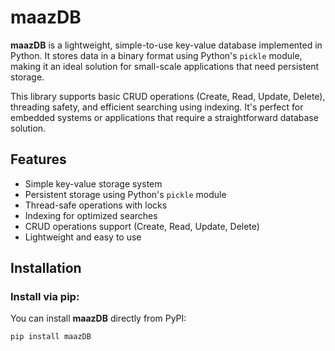 # maazDB

**maazDB** is a lightweight, simple-to-use key-value database implemented in Python. It stores data in a binary format using Python's `pickle` module, making it an ideal solution for small-scale applications that need persistent storage.

This library supports basic CRUD operations (Create, Read, Update, Delete), threading safety, and efficient searching using indexing. It's perfect for embedded systems or applications that require a straightforward database solution.

## Features
- Simple key-value storage system
- Persistent storage using Python's `pickle` module
- Thread-safe operations with locks
- Indexing for optimized searches
- CRUD operations support (Create, Read, Update, Delete)
- Lightweight and easy to use

## Installation

### Install via pip:

You can install **maazDB** directly from PyPI:

```bash
pip install maazDB

